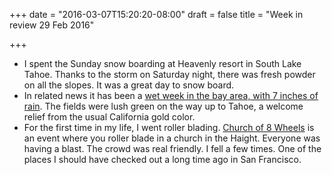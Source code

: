 +++
date = "2016-03-07T15:20:20-08:00"
draft = false
title = "Week in review 29 Feb 2016"

+++

* I spent the Sunday snow boarding at Heavenly resort in South Lake Tahoe. Thanks to the storm on Saturday night, there was fresh powder on all the slopes. It was a great day to snow board.
* In related news it has been a [wet week in the bay area, with 7 inches of rain](https://www.theatlantic.com/science/archive/2016/03/rain-bay-area-el-nino-california-drought/472482/). The fields were lush green on the way up to Tahoe, a welcome relief from the usual California gold color.
* For the first time in my life, I went roller blading. [Church of 8 Wheels](http://www.churchof8wheels.com/) is an event where you roller blade in a church in the Haight. Everyone was having a blast. The crowd was real friendly. I fell a few times. One of the places I should have checked out a long time ago in San Francisco.
